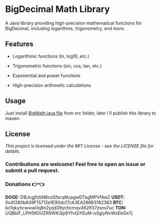 # BigDecimal Math Library

A Java library providing high-precision mathematical functions for BigDecimal, including logarithms, trigonometry, and more.

## Features

- Logarithmic functions (ln, log10, etc.)

- Trigonometric functions (sin, cos, tan, etc.)

- Exponential and power functions

- High-precision arithmetic calculations

## Usage

Just install [BigMath.java file](https://github.com/MotilQR/BigDecimal-math-library/blob/main/src/BigMath.java) from src folder, later i`ll publish this library to maven.


## License

*This project is licensed under the MIT License - see the LICENSE file for details.*


### Contributions are welcome! Feel free to open an issue or submit a pull request.



### Donations 👉👈
**DOGE:** DBJcgjfzbN6csSfscqNcpgwDTagMPVfAwZ
**USDT:** 0x4f280bA09F15712e1E90dcf7cA3EA288B3182383
**BTC:** bc1qkyhcwww0q8n2yqd39ychcmqv462lf37zsns7uc
**TON:** UQBblF_LPH5K0UZR6WKiSp6YfvQiYEuM-oSglyNvWxEbGe7j
